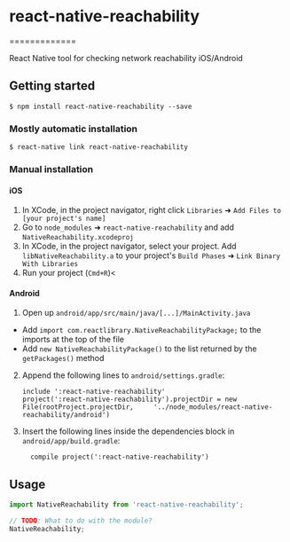 # react-native-reachability
=============

React Native tool for checking network reachability iOS/Android

## Getting started

`$ npm install react-native-reachability --save`

### Mostly automatic installation

`$ react-native link react-native-reachability`

### Manual installation


#### iOS

1. In XCode, in the project navigator, right click `Libraries` ➜ `Add Files to [your project's name]`
2. Go to `node_modules` ➜ `react-native-reachability` and add `NativeReachability.xcodeproj`
3. In XCode, in the project navigator, select your project. Add `libNativeReachability.a` to your project's `Build Phases` ➜ `Link Binary With Libraries`
4. Run your project (`Cmd+R`)<

#### Android

1. Open up `android/app/src/main/java/[...]/MainActivity.java`
  - Add `import com.reactlibrary.NativeReachabilityPackage;` to the imports at the top of the file
  - Add `new NativeReachabilityPackage()` to the list returned by the `getPackages()` method
2. Append the following lines to `android/settings.gradle`:
  	```
  	include ':react-native-reachability'
  	project(':react-native-reachability').projectDir = new File(rootProject.projectDir, 	'../node_modules/react-native-reachability/android')
  	```
3. Insert the following lines inside the dependencies block in `android/app/build.gradle`:
  	```
      compile project(':react-native-reachability')
  	```

## Usage
```javascript
import NativeReachability from 'react-native-reachability';

// TODO: What to do with the module?
NativeReachability;
```
  
